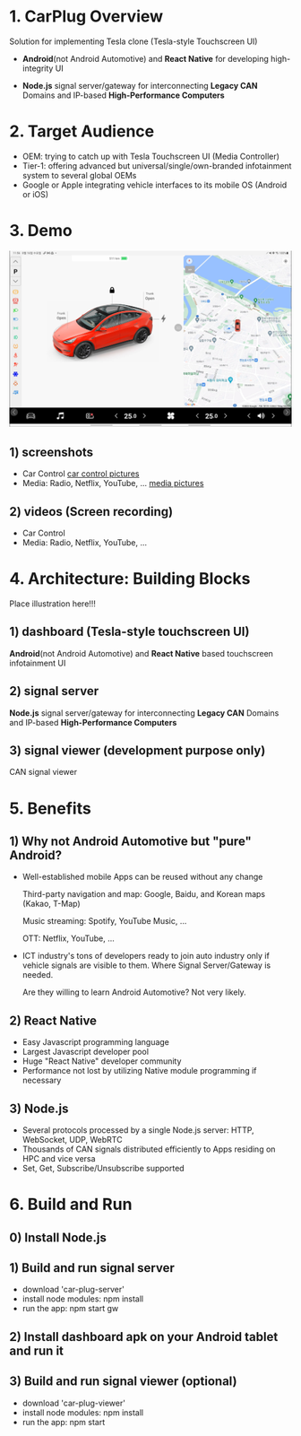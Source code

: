 # 1. CarPlug Overview
Solution for implementing Tesla clone (Tesla-style Touchscreen UI)
- **Android**(not Android Automotive) and **React Native** for developing high-integrity UI

- **Node.js** signal server/gateway for interconnecting **Legacy CAN** Domains and IP-based **High-Performance Computers**


# 2. Target Audience
- OEM: trying to catch up with Tesla Touchscreen UI (Media Controller)
- Tier-1: offering advanced but universal/single/own-branded infotainment system to several global OEMs
- Google or Apple integrating vehicle interfaces to its mobile OS (Android or iOS)


# 3. Demo
![the demo picture](demo/screenshots/01_Dashboard_CarControl/Screenshot_20230816235644.jpg)
## 1) screenshots
- Car Control [car control pictures](demo/screenshots/01_Dashboard_CarControl/car_control.md)
- Media: Radio, Netflix, YouTube, ... [media pictures](demo/screenshots/02_Dashboard_Media/media.md)
## 2) videos (Screen recording)
- Car Control
- Media: Radio, Netflix, YouTube, ...


# 4. Architecture: Building Blocks
Place illustration here!!!

## 1) dashboard (Tesla-style touchscreen UI)
**Android**(not Android Automotive) and **React Native** based touchscreen infotainment UI

## 2) signal server
**Node.js** signal server/gateway for interconnecting **Legacy CAN** Domains and IP-based **High-Performance Computers**

## 3) signal viewer (development purpose only)
CAN signal viewer


# 5. Benefits
## 1) Why not Android Automotive but "pure" Android?
- Well-established mobile Apps can be reused without any change

  Third-party navigation and map: Google, Baidu, and Korean maps (Kakao, T-Map)

  Music streaming: Spotify, YouTube Music, ...

  OTT: Netflix, YouTube, ...
- ICT industry's tons of developers ready to join auto industry only if vehicle signals are visible to them. Where Signal Server/Gateway is needed.

  Are they willing to learn Android Automotive? Not very likely.
## 2) React Native
- Easy Javascript programming language
- Largest Javascript developer pool
- Huge "React Native" developer community
- Performance not lost by utilizing Native module programming if necessary
## 3) Node.js
- Several protocols processed by a single Node.js server: HTTP, WebSocket, UDP, WebRTC
- Thousands of CAN signals distributed efficiently to Apps residing on HPC and vice versa
- Set, Get, Subscribe/Unsubscribe supported


# 6. Build and Run
## 0) Install Node.js
## 1) Build and run signal server
- download 'car-plug-server'
- install node modules: npm install
- run the app: npm start gw
## 2) Install dashboard apk on your Android tablet and run it
## 3) Build and run signal viewer (optional)
- download 'car-plug-viewer'
- install node modules: npm install
- run the app: npm start
